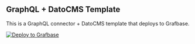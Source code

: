## GraphQL + DatoCMS Template

This is a GraphQL connector + DatoCMS template that deploys to Grafbase.

[![Deploy to Grafbase](https://grafbase.com/button)](https://grafbase.com/new/configure?template=DatoCMS&source=https%3A%2F%2Fgithub.com%2Fgrafbase%2Fgrafbase%2Ftree%2Fmain%2Ftemplates%2Fgraphql-datocms)

